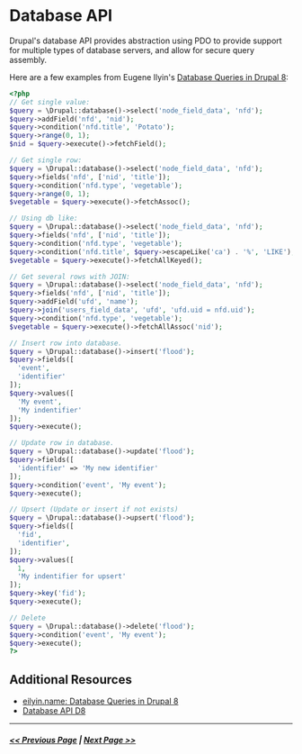 # Database API

Drupal's database API provides abstraction using PDO to provide support for multiple types of database servers, and allow for secure query assembly.

Here are a few examples from Eugene Ilyin's [Database Queries in Drupal 8](http://www.eilyin.name/note/database-queries-drupal-8-7):

```php
<?php
// Get single value:
$query = \Drupal::database()->select('node_field_data', 'nfd');
$query->addField('nfd', 'nid');
$query->condition('nfd.title', 'Potato');
$query->range(0, 1);
$nid = $query->execute()->fetchField();

// Get single row:
$query = \Drupal::database()->select('node_field_data', 'nfd');
$query->fields('nfd', ['nid', 'title']);
$query->condition('nfd.type', 'vegetable');
$query->range(0, 1);
$vegetable = $query->execute()->fetchAssoc();

// Using db like:
$query = \Drupal::database()->select('node_field_data', 'nfd');
$query->fields('nfd', ['nid', 'title']);
$query->condition('nfd.type', 'vegetable');
$query->condition('nfd.title', $query->escapeLike('ca') . '%', 'LIKE');
$vegetable = $query->execute()->fetchAllKeyed();

// Get several rows with JOIN:
$query = \Drupal::database()->select('node_field_data', 'nfd');
$query->fields('nfd', ['nid', 'title']);
$query->addField('ufd', 'name');
$query->join('users_field_data', 'ufd', 'ufd.uid = nfd.uid');
$query->condition('nfd.type', 'vegetable');
$vegetable = $query->execute()->fetchAllAssoc('nid');

// Insert row into database.
$query = \Drupal::database()->insert('flood');
$query->fields([
  'event',
  'identifier'
]);
$query->values([
  'My event',
  'My indentifier'
]);
$query->execute();

// Update row in database.
$query = \Drupal::database()->update('flood');
$query->fields([
  'identifier' => 'My new identifier'
]);
$query->condition('event', 'My event');
$query->execute();

// Upsert (Update or insert if not exists)
$query = \Drupal::database()->upsert('flood');
$query->fields([
  'fid',
  'identifier',
]);
$query->values([
  1,
  'My indentifier for upsert'
]);
$query->key('fid');
$query->execute();

// Delete
$query = \Drupal::database()->delete('flood');
$query->condition('event', 'My event');
$query->execute();
?>
```

## Additional Resources
- [eilyin.name: Database Queries in Drupal 8](http://www.eilyin.name/note/database-queries-drupal-8-7)
- [Database API D8](https://www.drupal.org/docs/8/api/database-api)
---

##### [<< Previous Page](4.4-essential-apis-state.md) | [Next Page >>](4.4-essential-apis-entity.md)
